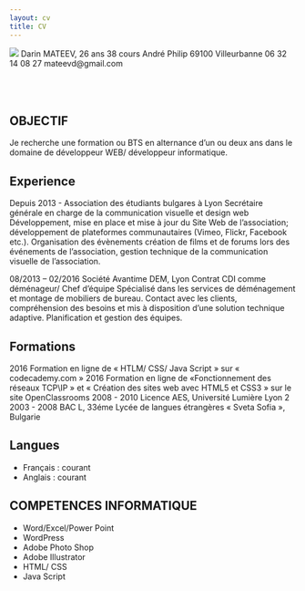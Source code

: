 ```yaml
---
layout: cv
title: CV
---
```


<div class="test">
<img class="profile-pic" src="../img/official.jpg">
Darin MATEEV, 26 ans
38 cours André Philip
69100 Villeurbanne
06 32 14 08 27
mateevd@gmail.com
</div>

<br>
<br>
<br>

OBJECTIF
----------
Je recherche une formation ou BTS en alternance d’un ou deux ans 
dans le domaine de développeur WEB/ développeur informatique.


Experience
----------


Depuis 2013 - Association des étudiants bulgares à Lyon
Secrétaire générale en charge de la communication visuelle et design web
Développement, mise en place et mise à jour du Site Web de l’association; 
développement de plateformes communautaires (Vimeo, Flickr, Facebook etc.). 
Organisation des évènements création de films et de forums lors des événements de l’association, 
gestion technique de la communication visuelle de l’association.


08/2013 – 02/2016 Société Avantime DEM, Lyon
Contrat CDI comme déménageur/ Chef d’équipe
Spécialisé dans les services de déménagement et montage de mobiliers de bureau.
Contact avec les clients, compréhension des besoins et mis à disposition d’une solution technique adaptive.
Planification et gestion des équipes.


Formations
--------------------

2016 Formation en ligne de « HTLM/ CSS/ Java Script » sur « codecademy.com »
2016 Formation en ligne de «Fonctionnement des réseaux TCP\IP » et « Création des sites web avec HTML5 et CSS3 » sur le site OpenClassrooms
2008 - 2010 Licence AES, Université Lumière Lyon 2
2003 - 2008 BAC L, 33éme Lycée de langues étrangères « Sveta Sofia », Bulgarie

Langues
----------------------------------------

- Français : courant
- Anglais : courant


COMPETENCES INFORMATIQUE
----

- Word/Excel/Power Point
- WordPress
- Adobe Photo Shop
- Adobe Illustrator
- HTML/ CSS
- Java Script
